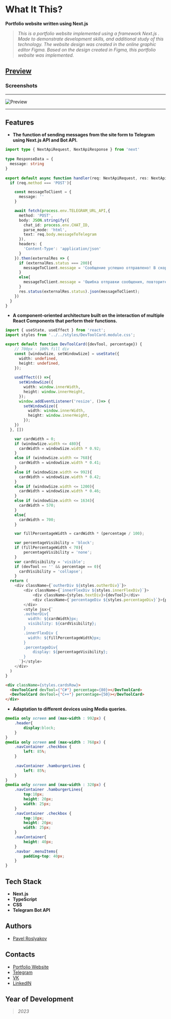 # What It This?
  **Portfolio website written using Next.js**
  >*This is a portfolio website implemented using a framework Next.js . Made to demonstrate development skills, and additional study of this technology. The website design was created in the online graphic editor Figma. Based on the design created in Figma, this portfolio website was implemented.*

## [Preview](https://portfolio-website-qpashkaaa.vercel.app/)
### Screenshots
_____
![Preview](https://github.com/qpashkaaa/Portfolio-website/assets/95401099/86ffad5b-28ef-41ce-a72a-1fe570dbba92)
_____


## Features
- **The function of sending messages from the site form to Telegram using Next.js API and Bot API.**
```TypeScript
import type { NextApiRequest, NextApiResponse } from 'next'
 
type ResponseData = {
  message: string
}
 
export default async function handler(req: NextApiRequest, res: NextApiResponse<ResponseData>) {
  if (req.method === 'POST'){

    const messageToClient = {
      message: ''
    }

    await fetch(process.env.TELEGRAM_URL_API,{
      method: 'POST',
      body: JSON.stringify({
        chat_id: process.env.CHAT_ID,
        parse_mode: 'html',
        text: req.body.messageToTelegram
      }),
      headers: {
        'Content-Type': 'application/json'
      }
    }).then(externalRes => {
      if (externalRes.status === 200){
        messageToClient.message = 'Сообщение успешно отправлено! В скором времени я свяжусь с Вами!'
      }
      else{
        messageToClient.message = 'Ошибка отправки сообщения, повторите попытку позже';
      }
      res.status(externalRes.status).json(messageToClient);
    })
  }
}
```
- **A component-oriented architecture built on the interaction of multiple React Components that perform their functions.**
```TypeScript
import { useState, useEffect } from 'react';
import styles from '../../styles/DevToolCard.module.css';

export default function DevToolCard({devTool, percentage}) {
    // 700px - 100% fill div
    const [windowSize, setWindowSize] = useState({
      width: undefined,
      height: undefined,
    });
    
    useEffect(() =>{
      setWindowSize({
        width: window.innerWidth,
        height: window.innerHeight,
      });
      window.addEventListener('resize', ()=> {
        setWindowSize({
          width: window.innerWidth,
          height: window.innerHeight,
        });
    })
  }, [])

    var cardWidth = 0;
    if (windowSize.width <= 480){
      cardWidth = windowSize.width * 0.92;
    }
    else if (windowSize.width <= 768){
      cardWidth = windowSize.width * 0.41;
    }
    else if (windowSize.width <= 992){
      cardWidth = windowSize.width * 0.42;
    }
    else if (windowSize.width <= 1200){
      cardWidth = windowSize.width * 0.46;
    }
    else if (windowSize.width <= 1634){
      cardWidth = 570;
    }
    else{
      cardWidth = 700;
    }

    var fillPercentageWidth = cardWidth * (percentage / 100);

    var percentageVisibility = 'block';
    if (fillPercentageWidth < 70){
        percentageVisibility = 'none';
    }
    var cardVisibility = 'visible';
    if (devTool == '' && percentage == 0){
      cardVisibility = 'collapse';
    }
  return (
    <div className={`outherDiv ${styles.outherDiv}`}>
        <div className={`innerFlexDiv ${styles.innerFlexDiv}`}>
            <div className={styles.textDiv}>{devTool}</div>
            <div className={`percentageDiv ${styles.percentageDiv}`}>{percentage}%</div>
        </div>
        <style jsx>{`
        .outherDiv{
          width: ${cardWidth}px;
          visibility: ${cardVisibility};
        }
        .innerFlexDiv {
          width: ${fillPercentageWidth}px;
        }
        .percentageDiv{
            display: ${percentageVisibility};
        }
      `}</style>
    </div>
  )
}
```
```HTML
<div className={styles.cardsRow}>
  <DevToolCard devTool={'C#'} percentage={80}></DevToolCard>
  <DevToolCard devTool={'C++'} percentage={50}></DevToolCard>
</div>
```
- **Adaptation to different devices using Media queries.**
```CSS
@media only screen and (max-width : 992px) {
    .header{
        display:block;
    }
}
@media only screen and (max-width : 768px) {
    .navContainer .checkbox {
        left: 85%;
    }
    
    .navContainer .hamburgerLines {
        left: 85%;
    }
}
@media only screen and (max-width : 320px) {
    .navContainer .hamburgerLines{
        top:10px;
        height: 20px;
        width: 25px;
    }
    .navContainer .checkbox {
        top:10px;
        height: 20px;
        width: 25px;
    }
    .navContainer{
        height: 40px;
    } 
    .navbar .menuItems{
        padding-top: 40px;
    }
}
```

## Tech Stack
- **Next.js**
- **TypeScript**
- **CSS**
- **Telegram Bot API**

## Authors
- [Pavel Roslyakov](https://github.com/qpashkaaa)

## Contacts
- [Portfolio Website](https://portfolio-website-qpashkaaa.vercel.app/)
- [Telegram](https://t.me/qpashkaaa)
- [VK](https://vk.com/qpashkaaa)
- [LinkedIN](https://www.linkedin.com/in/pavel-roslyakov-7b303928b/)

## Year of Development
> *2023*
  
